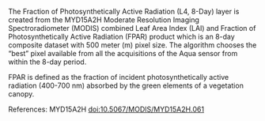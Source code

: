The Fraction of Photosynthetically Active Radiation (L4, 8-Day) layer is created from the MYD15A2H Moderate Resolution Imaging Spectroradiometer (MODIS) combined Leaf Area Index (LAI) and Fraction of Photosynthetically Active Radiation (FPAR) product which is an 8-day composite dataset with 500 meter (m) pixel size. The algorithm chooses the “best” pixel available from all the acquisitions of the Aqua sensor from within the 8-day period.

FPAR is defined as the fraction of incident photosynthetically active radiation (400-700 nm) absorbed by the green elements of a vegetation canopy.

References: MYD15A2H [doi:10.5067/MODIS/MYD15A2H.061](https://doi.org/10.5067/MODIS/MYD15A2H.061)
